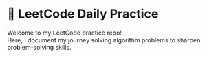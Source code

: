 # 🧠 LeetCode Daily Practice

Welcome to my LeetCode practice repo!  
Here, I document my journey solving algorithm problems to sharpen problem-solving skills.
